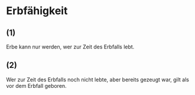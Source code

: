 # Erbfähigkeit



## (1)

 Erbe kann nur werden, wer zur Zeit des Erbfalls lebt.

## (2)

 Wer zur Zeit des Erbfalls noch nicht lebte, aber bereits gezeugt war, gilt als vor dem Erbfall geboren. 

